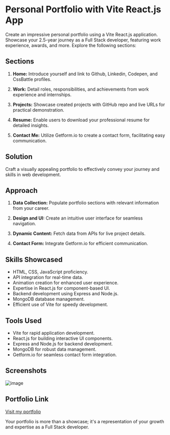 # Personal Portfolio with Vite React.js App

Create an impressive personal portfolio using a Vite React.js application. Showcase your 2.5-year journey as a Full Stack developer, featuring work experience, awards, and more. Explore the following sections:

## Sections

1. **Home:** Introduce yourself and link to Github, Linkedin, Codepen, and CssBattle profiles.

2. **Work:** Detail roles, responsibilities, and achievements from work experience and internships.

3. **Projects:** Showcase created projects with GitHub repo and live URLs for practical demonstration.

4. **Resume:** Enable users to download your professional resume for detailed insights.

5. **Contact Me:** Utilize Getform.io to create a contact form, facilitating easy communication.

## Solution

Craft a visually appealing portfolio to effectively convey your journey and skills in web development.

## Approach

1. **Data Collection:** Populate portfolio sections with relevant information from your career.

2. **Design and UI:** Create an intuitive user interface for seamless navigation.

3. **Dynamic Content:** Fetch data from APIs for live project details.

4. **Contact Form:** Integrate Getform.io for efficient communication.

## Skills Showcased

- HTML, CSS, JavaScript proficiency.
- API integration for real-time data.
- Animation creation for enhanced user experience.
- Expertise in React.js for component-based UI.
- Backend development using Express and Node.js.
- MongoDB database management.
- Efficient use of Vite for speedy development.

## Tools Used

- Vite for rapid application development.
- React.js for building interactive UI components.
- Express and Node.js for backend development.
- MongoDB for robust data management.
- Getform.io for seamless contact form integration.

## Screenshots

![image](https://github.com/TejasweeGaur/my_portfolio/assets/53988970/50686378-5b5a-4d46-93d8-5e3b1f1d8a1c)

## Portfolio Link

[Visit my portfolio](https://tejasweegaur.web.app/)

Your portfolio is more than a showcase; it's a representation of your growth and expertise as a Full Stack developer.
